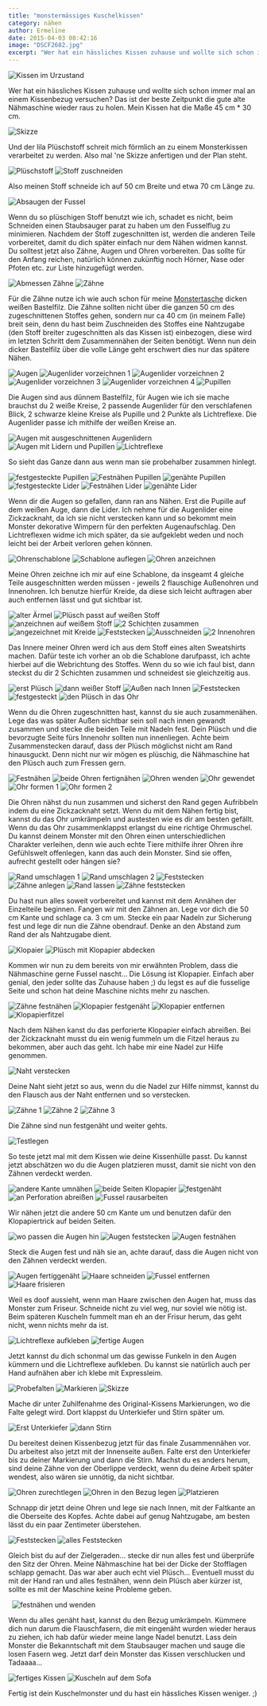 ```yaml
---
title: "monstermässiges Kuschelkissen"
category: nähen
author: Ermeline
date: 2015-04-03 08:42:16
image: "DSCF2682.jpg"
excerpt: "Wer hat ein hässliches Kissen zuhause und wollte sich schon immer mal an einem Kissenbezug versuchen? Das ist der beste Zeitpunkt die gute alte Nähmaschine wieder raus zu holen."
---
```


![Kissen im Urzustand](DSCF2576.jpg)

Wer hat ein hässliches Kissen zuhause und wollte sich schon immer mal an einem Kissenbezug versuchen? Das ist der beste Zeitpunkt die gute alte Nähmaschine wieder raus zu holen. Mein Kissen hat die Maße 45 cm \* 30 cm.


![Skizze](DSCF2577.jpg)

Und der lila Plüschstoff schreit mich förmlich an zu einem Monsterkissen verarbeitet zu werden. Also mal 'ne Skizze anfertigen und der Plan steht.


![Plüschstoff](DSCF2578.jpg)
![Stoff zuschneiden](DSCF2579.jpg)

Also meinen Stoff schneide ich auf 50 cm Breite und etwa 70 cm Länge zu.


![Absaugen der Fussel](DSCF2580.jpg)

Wenn du so plüschigen Stoff benutzt wie ich, schadet es nicht, beim Schneiden einen Staubsauger parat zu haben um den Fusselflug zu minimieren. Nachdem der Stoff zugeschnitten ist, werden die anderen Teile vorbereitet, damit du dich später einfach nur dem Nähen widmen kannst. Du solltest jetzt also Zähne, Augen und Ohren vorbereiten. Das sollte für den Anfang reichen, natürlich können zukünftig noch Hörner, Nase oder Pfoten etc. zur Liste hinzugefügt werden.


![Abmessen Zähne](DSCF2581.jpg)
![Zähne](DSCF2582.jpg)

Für die Zähne nutze ich wie auch schon für meine [Monstertasche](http://flauschiversum.de/2014/12/mobile-monster-macht-man-selbst/ "mobile Monster macht man selbst") dicken weißen Bastelfilz. Die Zähne sollten nicht über die ganzen 50 cm des zugeschnittenen Stoffes gehen, sondern nur ca 40 cm (in meinem Falle) breit sein, denn du hast beim Zuschneiden des Stoffes eine Nahtzugabe (den Stoff breiter zugeschnitten als das Kissen ist) einbezogen, diese wird im letzten Schritt dem Zusammennähen der Seiten benötigt. Wenn nun dein dicker Bastelfilz über die volle Länge geht erschwert dies nur das spätere Nähen.


![Augen](DSCF2583.jpg)
![Augenlider vorzeichnen 1](DSCF2584.jpg)
![Augenlider vorzeichnen 2](DSCF2585.jpg)
![Augenlider vorzeichnen 3](DSCF2586.jpg)
![Augenlider vorzeichnen 4](DSCF2587.jpg)
![Pupillen](DSCF2590.jpg)

Die Augen sind aus dünnem Bastelfilz, für Augen wie ich sie mache brauchst du 2 weiße Kreise, 2 passende Augenlider für den verschlafenen Blick, 2 schwarze kleine Kreise als Pupille und 2 Punkte als Lichtreflexe. Die Augenlider passe ich mithilfe der weißen Kreise an.


![Augen mit ausgeschnittenen Augenlidern](DSCF2589.jpg)
![Augen mit Lidern und Pupillen](DSCF2591.jpg)
![Lichtreflexe](DSCF2592.jpg)

So sieht das Ganze dann aus wenn man sie probehalber zusammen hinlegt.


![festgesteckte Pupillen](DSCF2617.jpg)
![Festnähen Pupillen](DSCF2619.jpg)
![genähte Pupillen](DSCF2620.jpg)
![festgesteckte Lider](DSCF2621.jpg)
![Festnähen Lider](DSCF2623.jpg)
![genähte Lider](DSCF2624.jpg)

Wenn dir die Augen so gefallen, dann ran ans Nähen. Erst die Pupille auf dem weißen Auge, dann die Lider. Ich nehme für die Augenlider eine Zickzacknaht, da ich sie nicht verstecken kann und so bekommt mein Monster dekorative Wimpern für den perfekten Augenaufschlag. Den Lichtreflexen widme ich mich später, da sie aufgeklebt weden und noch leicht bei der Arbeit verloren gehen können.


![Ohrenschablone](DSCF2593.jpg)
![Schablone auflegen](DSCF2594.jpg)
![Ohren anzeichnen](DSCF2595.jpg)

Meine Ohren zeichne ich mir auf eine Schablone, da insgeamt 4 gleiche Teile ausgeschnitten werden müssen - jeweils 2 flauschige Außenohren und Innenohren. Ich benutze hierfür Kreide, da diese sich leicht auftragen aber auch entfernen lässt und gut sichtbar ist.


![alter Ärmel](DSCF2597.jpg)
![Plüsch passt auf weißen Stoff](DSCF2596.jpg)
![anzeichnen auf weißem Stoff](DSCF2598.jpg)
![2 Schichten zusammen](DSCF2599.jpg)
![angezeichnet mit Kreide](DSCF2600.jpg)
![Feststecken](DSCF2601.jpg)
![Ausschneiden](DSCF2602.jpg)
![2 Innenohren](DSCF2603.jpg)

Das Innere meiner Ohren werd ich aus dem Stoff eines alten Sweatshirts machen. Dafür teste ich vorher an ob die Schablone darufpasst, ich achte hierbei auf die Webrichtung des Stoffes. Wenn du so wie ich faul bist, dann steckst du dir 2 Schichten zusammen und schneidest sie gleichzeitig aus.


![erst Plüsch](DSCF2604.jpg)
![dann weißer Stoff](DSCF2605.jpg)
![Außen nach Innen](DSCF2606.jpg)
![Feststecken](DSCF2608.jpg)
![festgesteckt](DSCF2609.jpg)
![den Plüsch in das Ohr](DSCF2610.jpg)

Wenn du die Ohren zugeschnitten hast, kannst du sie auch zusammenähen. Lege das was später Außen sichtbar sein soll nach innen gewandt zusammen und stecke die beiden Teile mit Nadeln fest. Dein Plüsch und die bevorzugte Seite fürs Innenohr sollten nun innenliegen. Achte beim Zusammenstecken darauf, dass der Plüsch möglichst nicht am Rand hinausguckt. Denn nicht nur wir mögen es plüschig, die Nähmaschine hat den Plüsch auch zum Fressen gern.


![Festnähen](DSCF2611.jpg)
![beide Ohren fertignähen](DSCF2612.jpg)
![Ohren wenden](DSCF2613.jpg)
![Ohr gewendet](DSCF2614.jpg)
![Ohr formen 1](DSCF2615.jpg)
![Ohr formen 2](DSCF2616.jpg)

Die Ohren nähst du nun zusammen und sicherst den Rand gegen Aufribbeln indem du eine Zickzacknaht setzt. Wenn du mit dem Nähen fertig bist, kannst du das Ohr umkrämpeln und austesten wie es dir am besten gefällt. Wenn du das Ohr zusammenklappst erlangst du eine richtige Ohrmuschel. Du kannst deinem Monster mit den Ohren einen unterschiedlichen Charakter verleihen, denn wie auch echte Tiere mithilfe ihrer Ohren ihre Gefühlswelt offenlegen, kann das auch dein Monster. Sind sie offen, aufrecht gestellt oder hängen sie?


![Rand umschlagen 1](DSCF2626.jpg)
![Rand umschlagen 2](DSCF2627.jpg)
![Feststecken](DSCF2629.jpg)
![Zähne anlegen](DSCF2631.jpg)
![Rand lassen](DSCF2632.jpg)
![Zähne feststecken](DSCF2633.jpg)

Du hast nun alles soweit vorbereitet und kannst mit dem Annähen der Einzelteile beginnen. Fangen wir mit den Zähnen an. Lege vor dich die 50 cm Kante und schlage ca. 3 cm um. Stecke ein paar Nadeln zur Sicherung fest und lege dir nun die Zähne obendrauf. Denke an den Abstand zum Rand der als Nahtzugabe dient.


![Klopaier](DSCF2634.jpg)
![Plüsch mit Klopapier abdecken](DSCF2635.jpg)

Kommen wir nun zu dem bereits von mir erwähnten Problem, dass die Nähmaschine gerne Fussel nascht... Die Lösung ist Klopapier. Einfach aber genial, den jeder sollte das Zuhause haben ;) du legst es auf die fusselige Seite und schon hat deine Maschine nichts mehr zu naschen.  


![Zähne festnähen](DSCF2636.jpg)
![Klopapier festgenäht](DSCF2637.jpg)
![Klopapier entfernen](DSCF2639.jpg)
![Klopapierfitzel](DSCF2640.jpg)

Nach dem Nähen kanst du das perforierte Klopapier einfach abreißen. Bei der Zickzacknaht musst du ein wenig fummeln um die Fitzel heraus zu bekommen, aber auch das geht. Ich habe mir eine Nadel zur Hilfe genommen.


![Naht verstecken](DSCF2641.jpg)

Deine Naht sieht jetzt so aus, wenn du die Nadel zur Hilfe nimmst, kannst du den Flausch aus der Naht entfernen und so verstecken.


![Zähne 1](DSCF2642.jpg)
![Zähne 2](DSCF2644.jpg)
![Zähne 3](DSCF2643.jpg)

Die Zähne sind nun festgenäht und weiter gehts.


![Testlegen](DSCF2645.jpg)

So teste jetzt mal mit dem Kissen wie deine Kissenhülle passt. Du kannst jetzt abschätzen wo du die Augen platzieren musst, damit sie nicht von den Zähnen verdeckt werden.


![andere Kante umnähen](DSCF2646.jpg)
![beide Seiten Klopapier](DSCF2647.jpg)
![festgenäht](DSCF2648.jpg)
![an Perforation abreißen](DSCF2650.jpg)
![Fussel rausarbeiten](DSCF2651.jpg)

Wir nähen jetzt die andere 50 cm Kante um und benutzen dafür den Klopapiertrick auf beiden Seiten.


![wo passen die Augen hin](DSCF2652.jpg)
![Augen feststecken](DSCF2654.jpg)
![Augen festnähen](DSCF2655.jpg)

Steck die Augen fest und näh sie an, achte darauf, dass die Augen nicht von den Zähnen verdeckt werden.


![Augen fertiggenäht](DSCF2656.jpg)
![Haare schneiden](DSCF2657.jpg)
![Fussel entfernen](DSCF2658.jpg)
![Haare frisieren](DSCF2659.jpg)

Weil es doof aussieht, wenn man Haare zwischen den Augen hat, muss das Monster zum Friseur. Schneide nicht zu viel weg, nur soviel wie nötig ist. Beim späteren Kuscheln fummelt man eh an der Frisur herum, das geht nicht, wenn nichts mehr da ist.


![Lichtreflexe aufkleben](DSCF2660.jpg)
![fertige Augen](DSCF2661.jpg)

Jetzt kannst du dich schonmal um das gewisse Funkeln in den Augen kümmern und die Lichtreflexe aufkleben. Du kannst sie natürlich auch per Hand aufnähen aber ich klebe mit Expressleim.


![Probefalten](DSCF2666.jpg)
![Markieren](DSCF2669.jpg)
![Skizze](DSCF2690.jpg)

Mache dir unter Zuhilfenahme des Original-Kissens Markierungen, wo die Falte gelegt wird. Dort klappst du Unterkiefer und Stirn später um.


![Erst Unterkiefer](DSCF2670.jpg)
![dann Stirn](DSCF2678.jpg)

Du bereitest deinen Kissenbezug jetzt für das finale Zusammennähen vor. Du arbeitest also jetzt mit der Innenseite außen. Falte erst den Unterkiefer bis zu deiner Markierung und dann die Stirn. Machst du es anders herum, sind deine Zähne von der Oberlippe verdeckt, wenn du deine Arbeit später wendest, also wären sie unnötig, da nicht sichtbar.


![Ohren zurechtlegen](DSCF2665.jpg)
![Ohren in den Bezug legen](DSCF2675.jpg)
![Platzieren](DSCF2672.jpg)

Schnapp dir jetzt deine Ohren und lege sie nach Innen, mit der Faltkante an die Oberseite des Kopfes. Achte dabei auf genug Nahtzugabe, am besten lässt du ein paar Zentimeter überstehen.


![Feststecken](DSCF2677.jpg)
![alles Feststecken](DSCF2678.jpg)

Gleich bist du auf der Zielgeraden... stecke dir nun alles fest und überprüfe den Sitz der Ohren. Meine Nähmaschine hat bei der Dicke der Stofflagen schlapp gemacht. Das war aber auch echt viel Plüsch... Eventuell musst du mit der Hand ran und alles festnähen, wenn dein Plüsch aber kürzer ist, sollte es mit der Maschine keine Probleme geben.

 
![festnähen und wenden](DSCF2679.jpg)

Wenn du alles genäht hast, kannst du den Bezug umkrämpeln. Kümmere dich nun darum die Flauschfasern, die mit eingenäht wurden wieder heraus zu ziehen, ich hab dafür wieder meine lange Nadel benutzt. Lass dein Monster die Bekanntschaft mit dem Staubsauger machen und sauge die losen Fasern weg. Jetzt darf dein Monster das Kissen verschlucken und Tadaaaa...


![fertiges Kissen](DSCF2681.jpg)
![Kuscheln auf dem Sofa](DSCF2682.jpg)

Fertig ist dein Kuschelmonster und du hast ein hässliches Kissen weniger. ;)
